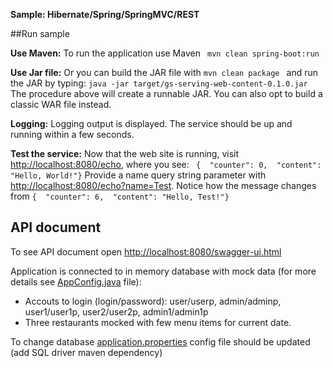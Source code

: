 **Sample:  Hibernate/Spring/SpringMVC/REST**

##Run sample

**Use Maven:**
  To run the application use Maven ```  mvn clean spring-boot:run ```

**Use Jar file:**
  Or you can build the JAR file with ```mvn clean package ``` and run the JAR by typing: ``` java -jar target/gs-serving-web-content-0.1.0.jar ```
The procedure above will create a runnable JAR. You can also opt to build a classic WAR file instead.

**Logging:**
Logging output is displayed. The service should be up and running within a few seconds.

**Test the service:**
Now that the web site is running, visit <http://localhost:8080/echo>, where you see:
``` {  "counter": 0,  "content": "Hello, World!"}```
Provide a name query string parameter with <http://localhost:8080/echo?name=Test>. Notice how the message changes from
```{  "counter": 6,  "content": "Hello, Test!"}```

## API document
To see API document open <http://localhost:8080/swagger-ui.html>

Application is connected to in memory database with mock data (for more details see [AppConfig.java](https://github.com/ivanmakhnyk/restaurantvote/blob/master/src/main/java/org/imakhnyk/interview/menuvoting/AppConfig.java) file):
- Accouts to login (login/password): user/userp, admin/adminp, user1/user1p, user2/user2p, admin1/admin1p
- Three restaurants mocked with few menu items for current date.

To change database [application.properties](https://github.com/ivanmakhnyk/restaurantvote/blob/master/src/main/resources/application.properties) config file should be updated (add SQL driver maven dependency)


